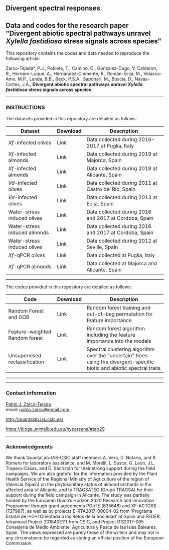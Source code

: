 ## Divergent spectral responses
## Data and codes for the research paper "Divergent abiotic spectral pathways unravel<i> Xylella fastidiosa</i> stress signals across species"
This repository contains the codes and data needed to reproduce the following article:

Zarco-Tejada*, P.J., Poblete, T., Camino, C., Gonzalez-Dugo, V, Calderon, R., Hornero-Luque, A., Hernandez-Clemente, R., Román-Écija, M., Velasco-Amo, M.P., Landa, B.B., Beck, P.S.A., Saponari, M., Boscia, D., Navas-Cortes, J.A., <b>Divergent abiotic spectral pathways unravel <i>Xylella fastidiosa</i> stress signals across species</b>

___
### INSTRUCTIONS
The datasets provided in this repository are detailed as follows:

| Dataset | Download  | Description |
| ------------- |:-----------------| -----|
| <i> Xf-</i>infected olives| Link  | Data collected during 2016-2017 at Puglia, Italy  | 
| <i> Xf-</i>infected almonds| Link  | Data collected during 2019 at Majorca, Spain  | 
| <i> Xf-</i>infected almonds| Link  | Data collected during 2018 at Alicante, Spain  | 
| <i> Vd-</i>infected olives| Link  | Data collected during 2011 at Castro del Rio, Spain  | 
| <i> Vd-</i>infected olives| Link  | Data collected during 2013 at Ecija, Spain  | 
| Water-stress induced olives| Link  | Data collected during 2016 and 2017 at Cordoba, Spain  | 
| Water-stress induced almonds| Link  | Data collected during 2016 and 2017 at Cordoba, Spain  | 
| Water-stress induced olives| Link  | Data collected during 2012 at Seville, Spain  | 
| <i> Xf-</i>qPCR olives| Link  | Data collected at Puglia, Italy  | 
| <i> Xf-</i>qPCR almonds| Link  | Data collected at Majorca and Alicante, Spain  | 
___
The codes provided in this repository are detailed as follows:

| Code | Download  | Description |
| ------------- |:-----------------| -----|
| Random Forest and OOB| Link  | Random forest training and out-of-bag permutation for feature importance   | 
| Feature-weighted Random forest| Link  | Random forest algorithm including the feature importance into the models  | 
| Unsupervised reclassification | Link | Spectral clustering algorithm over the "uncertain" trees using the divergent-specific biotic and abiotic spectral traits  |
 ___
 ___


### Contact information

[Pablo J. Zarco-Tejada](https://scholar.google.com/citations?user=xpTVhawAAAAJ&hl=es&oi=ao)
<br>email: pablo.zarco@gmail.com

http://quantalab.ias.csic.es/

https://blogs.unimelb.edu.au/hypersens/#tab29
___
### Acknowledgments
We thank QuantaLab-IAS-CSIC staff members A. Vera, D. Notario, and R. Romero for laboratory assistance, and M. Morelli, L. Susca, G. Leon, J.L. Trapero-Casas, and D. Sacristán for their strong support during the field campaigns. We are also grateful for the information provided by the Plant Health Service of the Regional Ministry of Agriculture of the region of Valencia (Spain) on the phytosanitary status of almond orchards in the affected area of Alicante, and to TRAGSATEC (Grupo TRAGSA) for their support during the field campaign in Alicante. The study was partially funded by the European Union’s Horizon 2020 Research and Innovation Programme through grant agreements POnTE (635646) and XF-ACTORS (727987), as well as by projects E-RTA2017-00004-02 from ‘Programa Estatal de I+D+I Orientada a los Retos de la Sociedad’ of Spain and FEDER, Intramural Project 201840E111 from CSIC, and Project ITS2017-095 Consejeria de Medio Ambiente, Agricultura y Pesca de las Islas Baleares, Spain. The views expressed are purely those of the writers and may not in any circumstance be regarded as stating an official position of the European Commission.

